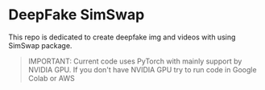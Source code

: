# DeepFake SimSwap

This repo is dedicated to create deepfake img and videos with using SimSwap package.

> IMPORTANT: Current code uses PyTorch with mainly support by NVIDIA GPU. If you don't have NVIDIA GPU try to run code in Google Colab or AWS
